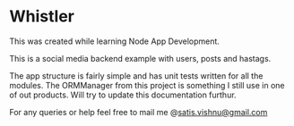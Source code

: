 # Whistler

This was created while learning Node App Development.

This is a social media backend example with users, posts and hastags.

The app structure is fairly simple and has unit tests written for all the modules. 
The ORMManager from this project is something I still use in one of out products. Will try to update this documentation furthur.

For any queries or help feel free to mail me @satis.vishnu@gmail.com
